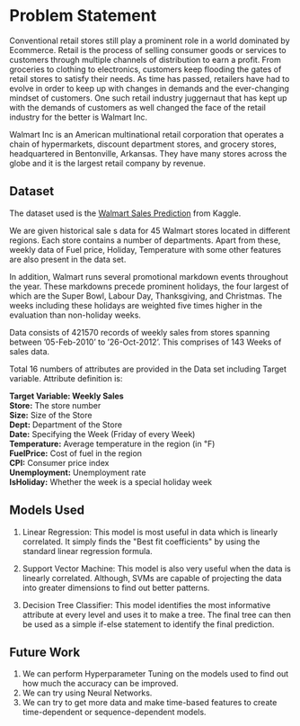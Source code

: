 # Problem Statement 
Conventional retail stores still play a prominent role in a world dominated by Ecommerce. Retail is the process of selling consumer goods or services to customers through multiple channels of distribution to earn a profit. From groceries to clothing to electronics, customers keep flooding the gates of retail stores to satisfy their needs. As time has passed, retailers have had to evolve in order to keep up with changes in demands and the ever-changing mindset of customers. One such retail industry juggernaut that has kept up with the demands of customers as well changed the face of the retail industry for the better is Walmart Inc.

Walmart Inc is an American multinational retail corporation that operates a chain of hypermarkets, discount department stores, and grocery stores, headquartered in Bentonville, Arkansas. They have many stores across the globe and it is the largest retail company by revenue.

## Dataset

The dataset used is the [Walmart Sales Prediction](https://www.kaggle.com/divyajeetthakur/walmart-sales-prediction) from Kaggle.

We are given historical sale s data for 45 Walmart stores located in different regions. Each store contains a number of departments. Apart from these, weekly data of Fuel price, Holiday, Temperature with some other features are also present in the data set.

In addition, Walmart runs several promotional markdown events throughout the year. These markdowns precede prominent holidays, the four largest of which are the Super Bowl, Labour Day, Thanksgiving, and Christmas. The weeks including these holidays are weighted five times higher in the evaluation than non-holiday weeks.

Data consists of 421570 records of weekly sales from stores spanning between ’05-Feb-2010’ to ’26-Oct-2012’. This comprises of 143 Weeks of sales data.

Total 16 numbers of attributes are provided in the Data set including Target variable. Attribute definition is:

**Target Variable: Weekly Sales**
<br>
**Store:** The store number
<br>
**Size:** Size of the Store
<br>
**Dept:** Department of the Store
<br>
**Date:** Specifying the Week (Friday of every Week)
<br>
**Temperature:** Average temperature in the region (in ℉)
<br>
**FuelPrice:** Cost of fuel in the region
<br>
**CPI:** Consumer price index
<br>
**Unemployment:** Unemployment rate
<br>
**IsHoliday:** Whether the week is a special holiday week


## Models Used

1. Linear Regression: This model is most useful in data which is linearly correlated. It simply finds the "Best fit coefficients" by using the standard linear regression formula.

2. Support Vector Machine: This model is also very useful when the data is linearly correlated. Although, SVMs are capable of projecting the data into greater dimensions to find out better patterns.

3. Decision Tree Classifier: This model identifies the most informative attribute at every level and uses it to make a tree. The final tree can then be used as a simple if-else statement to identify the final prediction.

## Future Work
1. We can perform Hyperparameter Tuning on the models used to find out how much the accuracy can be improved.
2. We can try using Neural Networks.
3. We can try to get more data and make time-based features to create time-dependent or sequence-dependent models.

